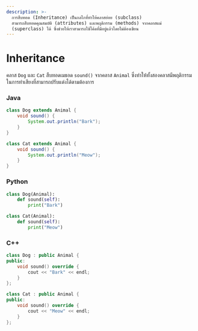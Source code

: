 ```yaml
---
description: >-
  การสืบทอด (Inheritance) เป็นกลไกที่ทำให้คลาสย่อย (subclass)
  สามารถสืบทอดคุณสมบัติ (attributes) และพฤติกรรม (methods) จากคลาสแม่
  (superclass) ได้ ซึ่งช่วยให้เราสามารถใช้โค้ดที่มีอยู่แล้วโดยไม่ต้องเขียน
---
```


# Inheritance

คลาส `Dog` และ `Cat` สืบทอดเมธอด `sound()` จากคลาส `Animal` ซึ่งทำให้ทั้งสองคลาสมีพฤติกรรมในการทำเสียงที่สามารถปรับแต่งได้ตามต้องการ

### Java

```java
class Dog extends Animal {
    void sound() {
        System.out.println("Bark");
    }
}

class Cat extends Animal {
    void sound() {
        System.out.println("Meow");
    }
}
```

### Python

```python
class Dog(Animal):
    def sound(self):
        print("Bark")

class Cat(Animal):
    def sound(self):
        print("Meow")
```

### C++

```cpp
class Dog : public Animal {
public:
    void sound() override {
        cout << "Bark" << endl;
    }
};

class Cat : public Animal {
public:
    void sound() override {
        cout << "Meow" << endl;
    }
};
```
